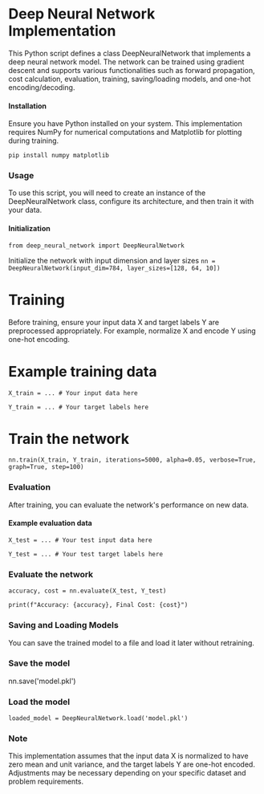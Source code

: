 # Deep Neural Network Implementation
This Python script defines a class DeepNeuralNetwork that implements a deep neural network model. The network can be trained using gradient descent and supports various functionalities such as forward propagation, cost calculation, evaluation, training, saving/loading models, and one-hot encoding/decoding.

#### Installation
Ensure you have Python installed on your system. This implementation requires NumPy for numerical computations and Matplotlib for plotting during training.

``` pip install numpy matplotlib ```

### Usage
To use this script, you will need to create an instance of the DeepNeuralNetwork class, configure its architecture, and then train it with your data.

#### Initialization
```from deep_neural_network import DeepNeuralNetwork```

Initialize the network with input dimension and layer sizes
```nn = DeepNeuralNetwork(input_dim=784, layer_sizes=[128, 64, 10])```


# Training
Before training, ensure your input data X and target labels Y are preprocessed appropriately. For example, normalize X and encode Y using one-hot encoding.

# Example training data
```X_train = ... # Your input data here```

```Y_train = ... # Your target labels here```

# Train the network
```nn.train(X_train, Y_train, iterations=5000, alpha=0.05, verbose=True, graph=True, step=100)```

### Evaluation
After training, you can evaluate the network's performance on new data.

#### Example evaluation data
```X_test = ... # Your test input data here```

```Y_test = ... # Your test target labels here```

### Evaluate the network
```accuracy, cost = nn.evaluate(X_test, Y_test)```

```print(f"Accuracy: {accuracy}, Final Cost: {cost}")```

### Saving and Loading Models
You can save the trained model to a file and load it later without retraining.

### Save the model
nn.save('model.pkl')

### Load the model
```loaded_model = DeepNeuralNetwork.load('model.pkl')```

### Note
This implementation assumes that the input data X is normalized to have zero mean and unit variance, and the target labels Y are one-hot encoded. Adjustments may be necessary depending on your specific dataset and problem requirements.
